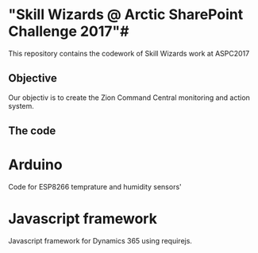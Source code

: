 # "Skill Wizards @ Arctic SharePoint Challenge 2017"#

This repository contains the codework of Skill Wizards work at ASPC2017

## Objective ##

Our objectiv is to create the Zion Command Central monitoring and action system. 

## The code ##

# Arduino #

Code for ESP8266 temprature and humidity sensors'

# Javascript framework #

Javascript framework for Dynamics 365 using requirejs.

